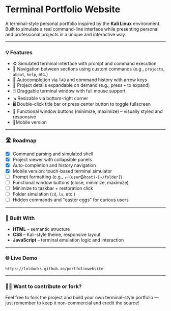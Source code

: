 # Terminal Portfolio Website

A terminal-style personal portfolio inspired by the **Kali Linux** environment.  
Built to simulate a real command-line interface while presenting personal and professional projects in a unique and interactive way.

---

### 💡 Features

- ⚙️ Simulated terminal interface with prompt and command execution
- 📁 Navigation between sections using custom commands (e.g., `projects`, `about`, `help`, etc.)
- 🧠 Autocompletion via `TAB` and command history with arrow keys
- 🔗 Project details expandable on demand (e.g., press `+` to expand)
- 🖱️ Draggable terminal window with full mouse support
- ↘️ Resizable via bottom-right corner
- 🖥️ Double-click title bar or press center button to toggle fullscreen
- 🔲 Functional window buttons (minimize, maximize) – visually styled and responsive
- 📱Mobile version

---

### 🛣️ Roadmap

- [x] Command parsing and simulated shell
- [x] Project viewer with collapsible panels
- [x] Auto-completion and history navigation
- [X] Mobile version: touch-based terminal simulator
- [ ] Prompt formatting (e.g., `┌─(user㉿host)-[~/folder]`)
- [ ] Functional window buttons (close, minimize, maximize)
- [ ] Minimize to taskbar + restoration click
- [ ] Folder simulation (`cd`, `ls`, etc.)
- [ ] Hidden commands and "easter eggs" for curious users

---

### 🧰 Built With

- **HTML** – semantic structure
- **CSS** – Kali-style theme, responsive layout
- **JavaScript** – terminal emulation logic and interaction

---

### 🌐 Live Demo

`https://lolducks.github.io/portfoliowebsite`

---

### 🙋‍♂️ Want to contribute or fork?
Feel free to fork the project and build your own terminal-style portfolio — just remember to keep it non-commercial and credit the source!


